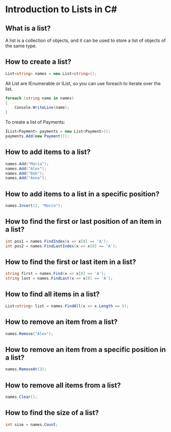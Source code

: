 # Introduction to Lists in C#

## What is a list?

A list is a collection of objects, and it can be used to store a list of objects of the same type.

## How to create a list?

```csharp
List<string> names = new List<string>();
```

All List are IEnumerable or IList, so you can use foreach to iterate over the list.

```csharp
foreach (string name in names)
{
    Console.WriteLine(name);
}
```

To create a list of Payments:

```csharp
IList<Payment> payments = new List<Payment>();
payments.Add(new Payment());
```


## How to add items to a list?

```csharp
names.Add("Maria");
names.Add("Alex");
names.Add("Bob");
names.Add("Anna");
```

## How to add items to a list in a specific position?

```csharp
names.Insert(2, "Marco");
```

## How to find the first or last position of an item in a list?

```csharp
int pos1 = names.FindIndex(x => x[0] == 'A');
int pos2 = names.FindLastIndex(x => x[0] == 'A');
```

## How to find the first or last item in a list?

```csharp
string first = names.Find(x => x[0] == 'A');
string last = names.FindLast(x => x[0] == 'A');
```

## How to find all items in a list?

```csharp
List<string> list = names.FindAll(x => x.Length == 5);
```

## How to remove an item from a list?

```csharp
names.Remove("Alex");
```

## How to remove an item from a specific position in a list?

```csharp
names.RemoveAt(3);
```

## How to remove all items from a list?

```csharp
names.Clear();
```

## How to find the size of a list?

```csharp
int size = names.Count;
```

